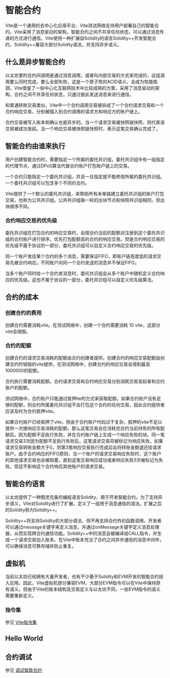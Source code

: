 # 智能合约

Vite是一个通用的去中心化应用平台，Vite测试网络支持用户部署自己的智能合约。Vite采用了消息驱动的架构，智能合约之间不共享任何状态，可以通过消息传递的方式进行通信。Vite使用一种扩展自Solidity的语言Solidity++开发智能合约，Solidity++兼容大部分Solidity语法，并支持异步语义。

## 什么是异步智能合约

以太坊里的合约间调用是通过消息调用，或者叫内部交易的方式来完成的，这组调用要么同时完成，要么全部失败，这是一个原子性的ACID语义，会成为性能瓶颈。Vite借鉴了一些中心化互联网技术中比较成熟的方案，采用了消息驱动的架构，合约之间不共享任何状态，只通过彼此发送消息来进行通信。

和普通转账交易类似，Vite中一个合约调用交易被拆成了一个合约请求交易和一个合约响应交易，分别被插入到合约调用的请求方和响应方的账户链上。

合约交易被写入账本和确认也是异步的。当一个请求交易被快照链快照，则代表该交易被成功发起。当一个响应交易被快照链快照时，表示这笔交易确认完成了。

## 智能合约由谁来执行

用户创建智能合约时，需要指定一个所属的委托共识组，委托共识组中有一组指定的代理节点，通过DPoS算法代替合约账户打包账户链上的交易。

一个合约只能指定一个委托共识组，并且一旦指定就不能修改所属的委托共识组。一个委托共识组可以包含多个不同的合约。

Vite提供了一个默认的委托共识组，来帮助所有未单独建立委托共识组的账户打包交易，也称为公共共识组。公共共识组每一轮的出块节点和快照共识组相同，但出块顺序不同。

### 合约响应交易的优先级

委托共识组在打包合约的响应交易时，会按合约当前的配额对注册到这个委托共识组的合约账户进行排序，优先打包配额高的合约的响应交易。但是合约响应交易的优先级不属于协议的一部分，委托共识组可以自定义合约响应交易的优先级。

同一个账户发往某个合约的多个消息，需要保证FIFO，即账户链高度低的请求交易先被合约响应。不同账户向同一个合约发送的消息并不保证FIFO。

当多个账户同时给一个合约发消息时，委托共识组会从多个账户中随机定义合约响应的优先级。这也不属于协议的一部分，委托共识组可以自定义优先级算法。

## 合约的成本

### 创建合约的费用

创建合约需要消耗vite。在测试网络中，创建一个合约需要消耗 10 vite，这部分vite会销毁。

### 合约的配额

创建合约的请求交易消耗的配额由合约创建者提供，创建合约的响应交易配额由创建合约时销毁的vite提供，在测试网络中，创建合约的响应交易会得到最高1000000的配额。

合约执行需要消耗配额。合约请求交易和合约响应交易分别消耗交易发起者和合约账户的配额。

测试网络中，合约账户只能通过抵押ite的方式来获取配额。如果合约账户没有足够的配额，则合约所属委托共识组不会打包这个合约的任何交易，因此合约提供者应该及时为合约抵押vite。

如果合约账户已经抵押了vite，但由于合约账户代码过于复杂，抵押的vite不足以提供一次接响应交易消耗的配额，那么这笔交易会在消耗完合约当前持有的所有配额后，因为配额不足执行失败，并在合约账户链上生成一个响应失败的块。同一笔请求交易3次因为配额不足执行失败后，这笔请求交易将被标记为响应失败，如果请求交易转账金额大于0，则第3笔响应交易执行完成后会将转账金额退还给请求账户。由于合约响应的FIFO原则，当一个账户的请求交易响应失败时，这个账户的其他请求交易也会被阻塞，直到这笔交易响应成功或者响应失败3次被标记为失败。但这不影响这个合约响应其他账户的请求交易。

## 智能合约语言

以太坊提供了一种图灵完备的编程语言Solidity，用于开发智能合约。为了支持异步语义，Vite对Solidity进行了扩展，定义了一组用于消息通信的语法。扩展之后的Solidity称为Solidity++。

Solidity++将支持Solidity的大部分语法，但不再支持合约外的函数调用。开发者可以通过message关键字来定义消息，并通过onMessage关键字定义消息处理器，从而实现跨合约通信功能。Solidity++中的消息会被编译成CALL指令，并生成一个请求交易加入账本。在Vite中账本充当了合约之间异步通信的消息中间件，可以确保消息可靠存储并防止重复。


## 虚拟机

当前以太坊已经拥有大量开发者，也有不少基于Solidity和EVM开发的智能合约投入应用。因此，Vite虚拟机部分兼容EVM，大部分EVM指令可以在Vite中保持原有语义。但由于Vite的账本结构及交易定义与以太坊不同，一些EVM指令的语义需要重新定义。

### 指令集

参见 [Vite指令集](./instructions.html)

## Hello World


## 合约调试

参见 [调试智能合约](./debug.html)
